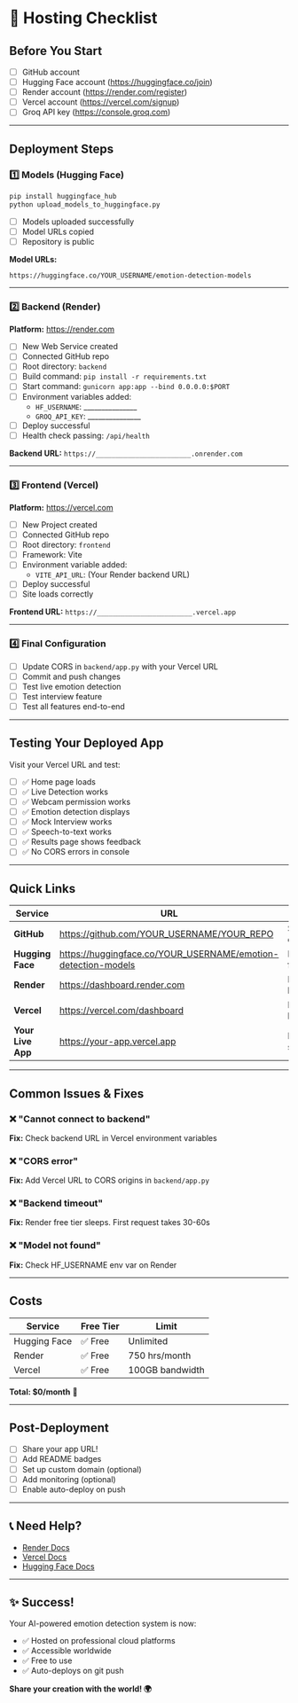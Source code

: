 # 🚀 Hosting Checklist

## Before You Start

- [ ] GitHub account
- [ ] Hugging Face account (https://huggingface.co/join)
- [ ] Render account (https://render.com/register)
- [ ] Vercel account (https://vercel.com/signup)
- [ ] Groq API key (https://console.groq.com)

---

## Deployment Steps

### 1️⃣ Models (Hugging Face)

```bash
pip install huggingface_hub
python upload_models_to_huggingface.py
```

- [ ] Models uploaded successfully
- [ ] Model URLs copied
- [ ] Repository is public

**Model URLs:**
```
https://huggingface.co/YOUR_USERNAME/emotion-detection-models
```

---

### 2️⃣ Backend (Render)

**Platform:** https://render.com

- [ ] New Web Service created
- [ ] Connected GitHub repo
- [ ] Root directory: `backend`
- [ ] Build command: `pip install -r requirements.txt`
- [ ] Start command: `gunicorn app:app --bind 0.0.0.0:$PORT`
- [ ] Environment variables added:
  - `HF_USERNAME`: _______________
  - `GROQ_API_KEY`: _______________
- [ ] Deploy successful
- [ ] Health check passing: `/api/health`

**Backend URL:** `https://________________________.onrender.com`

---

### 3️⃣ Frontend (Vercel)

**Platform:** https://vercel.com

- [ ] New Project created
- [ ] Connected GitHub repo
- [ ] Root directory: `frontend`
- [ ] Framework: Vite
- [ ] Environment variable added:
  - `VITE_API_URL`: (Your Render backend URL)
- [ ] Deploy successful
- [ ] Site loads correctly

**Frontend URL:** `https://________________________.vercel.app`

---

### 4️⃣ Final Configuration

- [ ] Update CORS in `backend/app.py` with your Vercel URL
- [ ] Commit and push changes
- [ ] Test live emotion detection
- [ ] Test interview feature
- [ ] Test all features end-to-end

---

## Testing Your Deployed App

Visit your Vercel URL and test:

- [ ] ✅ Home page loads
- [ ] ✅ Live Detection works
- [ ] ✅ Webcam permission works
- [ ] ✅ Emotion detection displays
- [ ] ✅ Mock Interview works
- [ ] ✅ Speech-to-text works
- [ ] ✅ Results page shows feedback
- [ ] ✅ No CORS errors in console

---

## Quick Links

| Service | URL | Purpose |
|---------|-----|---------|
| **GitHub** | https://github.com/YOUR_USERNAME/YOUR_REPO | Source code |
| **Hugging Face** | https://huggingface.co/YOUR_USERNAME/emotion-detection-models | Model files |
| **Render** | https://dashboard.render.com | Backend hosting |
| **Vercel** | https://vercel.com/dashboard | Frontend hosting |
| **Your Live App** | https://your-app.vercel.app | Production site |

---

## Common Issues & Fixes

### ❌ "Cannot connect to backend"
**Fix:** Check backend URL in Vercel environment variables

### ❌ "CORS error"
**Fix:** Add Vercel URL to CORS origins in `backend/app.py`

### ❌ "Backend timeout"
**Fix:** Render free tier sleeps. First request takes 30-60s

### ❌ "Model not found"
**Fix:** Check HF_USERNAME env var on Render

---

## Costs

| Service | Free Tier | Limit |
|---------|-----------|-------|
| Hugging Face | ✅ Free | Unlimited |
| Render | ✅ Free | 750 hrs/month |
| Vercel | ✅ Free | 100GB bandwidth |

**Total: $0/month** 🎉

---

## Post-Deployment

- [ ] Share your app URL!
- [ ] Add README badges
- [ ] Set up custom domain (optional)
- [ ] Add monitoring (optional)
- [ ] Enable auto-deploy on push

---

## 📞 Need Help?

- [Render Docs](https://render.com/docs)
- [Vercel Docs](https://vercel.com/docs)
- [Hugging Face Docs](https://huggingface.co/docs)

---

## ✨ Success!

Your AI-powered emotion detection system is now:
- ✅ Hosted on professional cloud platforms
- ✅ Accessible worldwide
- ✅ Free to use
- ✅ Auto-deploys on git push

**Share your creation with the world! 🌍**
